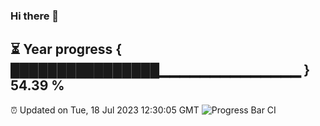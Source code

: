 ### Hi there 👋
⏳ Year progress { ████████████████▁▁▁▁▁▁▁▁▁▁▁▁▁▁ } 54.39 %
---
⏰ Updated on Tue, 18 Jul 2023 12:30:05 GMT
![Progress Bar CI](https://github.com/liununu/liununu/workflows/Progress%20Bar%20CI/badge.svg)
